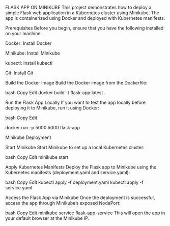 FLASK APP ON MINIKUBE
This project demonstrates how to deploy a simple Flask web application in a Kubernetes cluster using Minikube. The app is containerized using Docker and deployed with Kubernetes manifests.

Prerequisites
Before you begin, ensure that you have the following installed on your machine:

Docker: Install Docker

Minikube: Install Minikube

kubectl: Install kubectl

Git: Install Git

 Build the Docker Image
Build the Docker image from the Dockerfile:

bash
Copy
Edit
docker build -t flask-app:latest .

Run the Flask App Locally
If you want to test the app locally before deploying it to Minikube, run it using Docker:

bash
Copy
Edit

docker run -p 5000:5000 flask-app 

Minikube Deployment

Start Minikube
Start Minikube to set up a local Kubernetes cluster:

bash
Copy
Edit
minikube start

Apply Kubernetes Manifests
Deploy the Flask app to Minikube using the Kubernetes manifests (deployment.yaml and service.yaml):

bash
Copy
Edit
kubectl apply -f deployment.yaml
kubectl apply -f service.yaml

Access the Flask App via Minikube
Once the deployment is successful, access the app through Minikube’s exposed NodePort:

bash
Copy
Edit
minikube service flask-app-service
This will open the app in your default browser at the Minikube IP.
